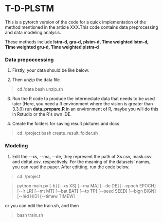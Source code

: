 # T-D-PLSTM

This is a pytorch version of the code for a quick implementation of the method mentioned in the article XXX.This code contains data preprocessing and data modeling analysis.

These methods include **lstm-d, gru-d, plstm-d, Time weighted lstm-d, Time weighted gru-d, Time weighted plstm-d**

### Data prepoccessing
1. Firstly, your data should be like below:

2. Then unzip the data file
> cd /data
> bash unzip.sh

3. Run the R code to produce the intermediate data that needs to be used later
(Here, you need a R environment where the vision is greater than 3.3.0)
run **data_prepare.R** in an environment of R, maybe you will do this in Rstudio or the R's own IDE.

4. Create the folders for saving result pictures and docs.
> cd ./project
> bash create_result_folder.sh

### Modeling
1. Edit the --xs, --ma, --de, they represent the path of Xs.csv, mask.csv and deltat.csv, respectively. For the meaning of the datasets' names, you can read the paper. After editting, run the code below.
> cd ./project

> python main.py [-h] [--xs XS] [--ma MA] [--de DE] [--epoch EPOCH] [--lr LR]
               [--mt MT] [--bat BAT] [--tp TP] [--seed SEED] [--bign BIGN]
               [--hid HID] [--timew TIMEW]
               
or you can edit the train.sh, and then 
> bash train.sh

